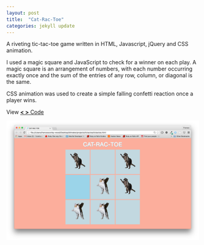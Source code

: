 ```yaml
---
layout: post
title:  "Cat-Rac-Toe"
categories: jekyll update
---
```



A riveting tic-tac-toe game written in HTML, Javascript, jQuery and CSS animation.

I used a magic square and JavaScript to check for a winner on each play. A magic square is an arrangement of numbers, with each number occurring exactly once and the sum of the entries of any row, column, or  diagonal is the same.  

CSS animation was used to create a simple falling confetti reaction once a player wins.

View [ **< >** Code ][git-hub]

[git-hub]: https://github.com/fconleywood/TicTacToe

![Cat-Rac-Toe](/assets/cat-resume.png)


<!-- Check out the [Jekyll docs][jekyll-docs] for more info on how to get the most out of Jekyll. File all bugs/feature requests at [Jekyll’s GitHub repo][jekyll-gh]. If you have questions, you can ask them on [Jekyll Talk][jekyll-talk].

[jekyll-docs]: http://jekyllrb.com/docs/home
[jekyll-gh]:   https://github.com/jekyll/jekyll
[jekyll-talk]: https://talk.jekyllrb.com/ -->
